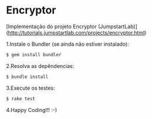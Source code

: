 Encryptor
=========

[Implementação do projeto Encryptor (JumpstartLab)] (http://tutorials.jumpstartlab.com/projects/encryptor.html)

1.Instale o Bundler (se ainda não estiver instalado):
```bash
$ gem install bundler
```

2.Resolva as depêndencias:
```bash
$ bundle install
```

3.Execute os testes:
```bash
$ rake test
```

4.Happy Coding!!! :-)
